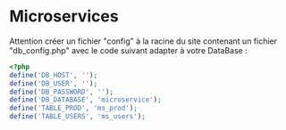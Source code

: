 # Microservices

Attention créer un fichier "config" à la racine du site contenant un fichier "db_config.php" avec le code suivant adapter à votre DataBase :

```php
<?php
define('DB_HOST', '');
define('DB_USER', '');
define('DB_PASSWORD', '');
define('DB_DATABASE', 'microservice');
define('TABLE_PROD', 'ms_prod');
define('TABLE_USERS', 'ms_users');
```